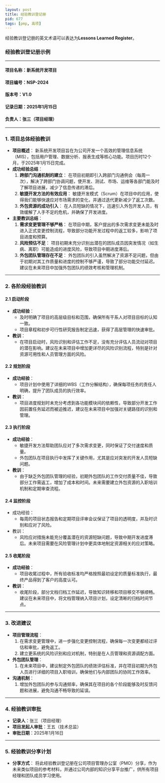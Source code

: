 ```yaml
---
layout: post
title: 经验教训登记册
pid: 677
tags: [pmp, 高项]
---
```




经验教训登记册的英文术语可以表达为**Lessons Learned Register**。

### **经验教训登记册示例**

------

#### **项目名称**：新系统开发项目

#### **项目编号**：NSP-2024

#### **版本号**：V1.0

#### **记录日期**：2025年1月15日

#### **负责人**：张三（项目经理）

------

### **1. 项目总体经验教训**

- **项目概述**： 新系统开发项目旨在为公司开发一个高效的管理信息系统（MIS），包括用户管理、数据分析、报表生成等核心功能。项目历时12个月，于2025年1月15日完成。
- **成功经验总结**：
  1. **跨部门沟通机制的建立**： 在项目初期即引入跨部门沟通例会（每周一次），解决了跨部门协调问题，使开发、测试、市场、运维等各部门能及时了解项目进展，减少了信息传递的滞后。
  2. **敏捷开发方法的有效应用**： 敏捷开发模式（Scrum）在项目中的应用，使得我们能够快速应对市场需求的变化，并通过迭代更新减少了返工次数。
  3. **外包资源的成功引入**： 在人员短缺的情况下，迅速引入外包开发人员，有效缓解了人手不足的危机，并确保了开发进度。
- **主要教训总结**：
  1. **需求变更管理不够严格**： 在项目中期，客户提出的多次需求变更未能及时进入正式变更控制流程，导致部分功能开发过程中的返工较多，影响了项目进度和预算。
  2. **风险预估不足**： 项目初期未充分识别出潜在的团队成员因突发情况（如生病、离职）可能造成的进度风险，导致项目中期进度滞后。
  3. **外包团队管理存在不足**： 外包团队的引入虽然解决了资源不足问题，但由于初期对其工作质量和进度的控制不够严谨，导致了部分功能交付延迟。建议在未来项目中加强外包团队的绩效考核和管理机制。

------

### **2. 各阶段经验教训**

#### **2.1 启动阶段**

- **成功经验**：
  - 及时明确了项目的高层级目标和范围，确保所有干系人对项目目标的认知一致。
  - 项目章程和初步可行性研究报告制定迅速，获得了高层管理的快速审批。
- **教训**：
  - 在项目启动时，风险识别和评估工作不足，没有充分评估人员流动对项目的潜在影响。建议在未来项目中增加更详尽的风险识别流程，特别是针对资源可用性和人员管理方面的风险。

#### **2.2 规划阶段**

- **成功经验**：
  - 项目计划中使用了详细的WBS（工作分解结构），确保每项任务的责任人明确，提升了团队成员的执行效率。
- **教训**：
  - 项目进度规划时未充分考虑到各功能模块间的依赖性，导致部分开发工作因前置任务延迟而被迫推迟，建议在未来项目中加强对关键路径的识别和管理。

#### **2.3 执行阶段**

- **成功经验**：
  - 敏捷开发方法帮助团队应对了多次需求变更，同时保证了交付速度和质量。
  - 外包团队在项目执行中发挥了关键作用，尤其是应对突发的开发人员短缺问题。
- **教训**：
  - 由于缺乏外包团队管理的经验，初期外包团队的工作交付质量不佳，导致部分工作需返工，增加了成本和时间。未来需要建立外包资源的入职培训机制和定期审查流程。

#### **2.4 监控阶段**

- 成功经验：
  - 每周的项目状态报告和定期项目评审会议保证了项目的透明度，并及时识别和应对了风险。
- 教训：
  - 风险应对措施未能充分覆盖潜在的资源短缺问题，导致中期开发进度滞后。未来项目需要在风险管理计划中更具体地制定资源相关的应对策略。

#### **2.5 收尾阶段**

- **成功经验**：
  - 项目收尾过程中，所有验收标准均严格按照最初设定的质量标准执行，最终产品得到了客户的高度认可。
- **教训**：
  - 收尾阶段，部分文档归档工作延迟，导致知识转移和项目移交不够顺畅。建议在未来项目中，将文档管理纳入项目计划，设定清晰的归档时间节点。

------

### **3. 改进建议**

- **项目管理流程**：
  1. 在需求变更管理中，进一步强化变更控制流程，确保每一次变更都经过评估和审批，避免返工。
  2. 建立更系统的风险识别和应对机制，特别是在人员管理和资源调配方面。
- **外包团队管理**：
  1. 在未来项目中，建议制定外包团队的绩效评估标准，并在项目初期为外包人员进行详细的项目入职培训，确保他们与内部团队的协同工作效率。
- **沟通机制**：
  1. 增加外包团队的参与沟通频率，确保其在项目的各个阶段能够及时反馈问题和进展，避免沟通不畅导致的延误。

------

### **4. 经验教训审批**

- **记录人**：张三（项目经理）
- **项目发起人审批**：王五（技术总监）
- **审批日期**：2025年1月16日

------

### **5. 经验教训分享计划**

- **分享方式**：
  将此经验教训登记册在公司项目管理办公室（PMO）分享，作为未来类似项目的参考材料，并通过公司内部的知识分享平台推广，供所有项目经理和团队成员学习使用。
